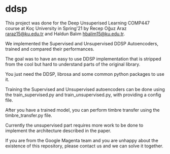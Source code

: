 # ddsp

This project was done for the Deep Unsuperised Learning COMP447 course at Koç University in Spring'21 by Recep Oğuz Araz raraz15@ku.edu.tr and Haldun Balım hbalim15@ku.edu.tr.

We implemented the Supervised and Unsupervised DDSP Autoencoders, trained and compared their performances.

The goal was to have an easy to use DDSP implementation that is stripped from the cool but hard to understand parts of the original library.

You just need the DDSP, librosa and some common python packages to use it.

Training the Supervised and Unsupervised autoencoders can be done using the train_supervised.py and train_unsupervised.py, with providing a config file.

After you have a trained model, you can perform timbre transfer using the timbre_transfer.py file.

Currently the unsupervised part requires more work to be done to implement the architecture described in the paper.

If you are from the Google Magenta team and you are unhappy about the existence of this repository, please contact us and we can solve it together.

